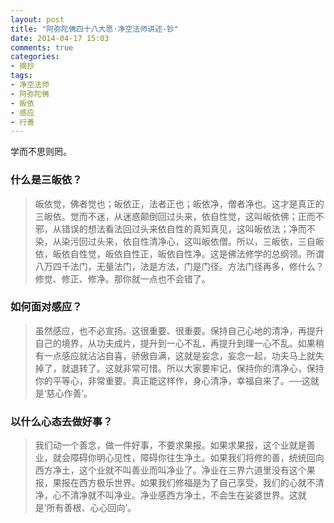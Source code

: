 ```yaml
---
layout: post
title: "阿弥陀佛四十八大愿·净空法师讲述·钞"
date: 2014-04-17 15:03
comments: true
categories:
- 摘抄
tags:
- 净空法师
- 阿弥陀佛
- 皈依
- 感应
- 行善
---
```


学而不思则罔。


### 什么是三皈依？

> 皈依觉，佛者觉也；皈依正，法者正也；皈依净，僧者净也。这才是真正的三皈依。觉而不迷，从迷惑颠倒回过头来，依自性觉，这叫皈依佛；正而不邪，从错误的想法看法回过头来依自性的真知真见，这叫皈依法；净而不染，从染污回过头来，依自性清净心，这叫皈依僧。所以，三皈依，三自皈依，皈依自性觉，皈依自性正，皈依自性净。这是佛法修学的总纲领。所谓八万四千法门，无量法门，法是方法，门是门径。方法门径再多，修什么？修觉、修正、修净。那你就一点也不会错了。


### 如何面对感应？

> 虽然感应，也不必宣扬。这很重要、很重要。保持自己心地的清净，再提升自己的境界，从功夫成片，提升到一心不乱，再提升到理一心不乱。如果稍有一点感应就沾沾自喜，骄傲自满，这就是妄念，妄念一起，功夫马上就失掉了，就退转了。这就非常可惜。所以大家要牢记，保持你的清净心，保持你的平等心，非常重要。真正能这样作，身心清净，幸福自来了。──这就是‘慈心作善’。


### 以什么心态去做好事？

> 我们动一个善念，做一件好事，不要求果报。如果求果报，这个业就是善业，就会障碍你明心见性，障碍你往生净土。如果我们将修的善，统统回向西方净土，这个业就不叫善业而叫净业了。净业在三界六道里没有这个果报，果报在西方极乐世界。如果我们修福是为了自己享受，我们的心就不清净，心不清净就不叫净业。净业感西方净土，不会生在娑婆世界。这就是‘所有善根、心心回向’。

